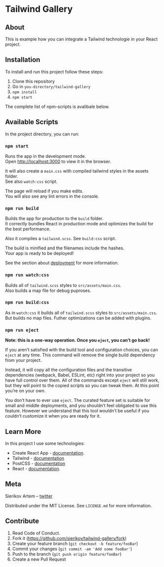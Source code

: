 # Tailwind Gallery

## About
This is example how you can integrate a Tailwind technologie in your React project.

## Installation

To install and run this project follow these steps:

  1. Clone this repository
  2. Go in `you-directory/tailwind-gallery`
  3. `npm install`
  4. `npm start`

  The complete list of npm-scripts is avalibale below.

## Available Scripts

In the project directory, you can run:

### `npm start`

Runs the app in the development mode.<br />
Open [http://localhost:3000](http://localhost:3000) to view it in the browser.

It will also create a `main.css` with compiled tailwind styles in the assets folder.<br/>
See also `watch:css` script.

The page will reload if you make edits.<br />
You will also see any lint errors in the console.

### `npm run build`

Builds the app for production to the `build` folder.<br />
It correctly bundles React in production mode and optimizes the build for the best performance.

Also it compiles a `tailwind.scss`. See `build:css` script.

The build is minified and the filenames include the hashes.<br />
Your app is ready to be deployed!

See the section about [deployment](https://facebook.github.io/create-react-app/docs/deployment) for more information.

### `npm run watch:css`

Builds all of `tailwind.scss` styles to `src/assets/main.css`.<br/>
Also builds a map file for debug puproses.

### `npm run build:css`

As in `watch:css` it builds all of `tailwind.scss` styles to `src/assets/main.css`.<br/>
But builds no map files. Futher optimizations can be added with plugins.

### `npm run eject`

**Note: this is a one-way operation. Once you `eject`, you can’t go back!**

If you aren’t satisfied with the build tool and configuration choices, you can `eject` at any time. This command will remove the single build dependency from your project.

Instead, it will copy all the configuration files and the transitive dependencies (webpack, Babel, ESLint, etc) right into your project so you have full control over them. All of the commands except `eject` will still work, but they will point to the copied scripts so you can tweak them. At this point you’re on your own.

You don’t have to ever use `eject`. The curated feature set is suitable for small and middle deployments, and you shouldn’t feel obligated to use this feature. However we understand that this tool wouldn’t be useful if you couldn’t customize it when you are ready for it.

## Learn More

In this project I use some technologies:

- Create React App - [documentation](https://facebook.github.io/create-react-app/docs/getting-started).
- Tailwind - [documentation](https://tailwindcss.com/)
- PostCSS - [documentation](https://postcss.org/)
- React - [documentation](https://reactjs.org/).

## Meta

Sierikov Artem – [twitter](https://twitter.com/sierikov_)

Distributed under the MIT License. See `LICENSE.md` for more information.

## Contribute

1. Read Code of Conduct.
2. Fork it (<https://github.com/sierikov/tailwind-gallery/fork>)
3. Create your feature branch (`git checkout -b feature/fooBar`)
4. Commit your changes (`git commit -am 'Add some fooBar'`)
5. Push to the branch (`git push origin feature/fooBar`)
6. Create a new Pull Request